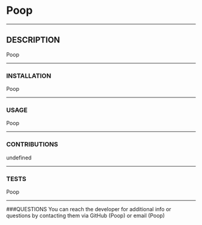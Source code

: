 # Poop
___________________________

## DESCRIPTION
Poop

___________________________

### INSTALLATION
Poop

___________________________

### USAGE
Poop

___________________________

### CONTRIBUTIONS
undefined

___________________________

### TESTS
Poop

___________________________

###QUESTIONS
You can reach the developer for additional info or questions by contacting them via GitHub (Poop) or email (Poop)
